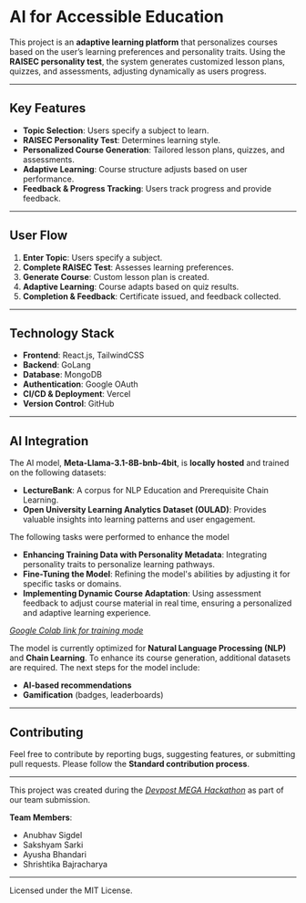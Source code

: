 # AI for Accessible Education

This project is an **adaptive learning platform** that personalizes courses based on the user’s learning preferences and personality traits. Using the **RAISEC personality test**, the system generates customized lesson plans, quizzes, and assessments, adjusting dynamically as users progress.

---

## Key Features  
- **Topic Selection**: Users specify a subject to learn.  
- **RAISEC Personality Test**: Determines learning style.  
- **Personalized Course Generation**: Tailored lesson plans, quizzes, and assessments.  
- **Adaptive Learning**: Course structure adjusts based on user performance.  
- **Feedback & Progress Tracking**: Users track progress and provide feedback.

---

## User Flow  
1. **Enter Topic**: Users specify a subject.  
2. **Complete RAISEC Test**: Assesses learning preferences.  
3. **Generate Course**: Custom lesson plan is created.  
4. **Adaptive Learning**: Course adapts based on quiz results.  
5. **Completion & Feedback**: Certificate issued, and feedback collected.

---

## Technology Stack

- **Frontend**: React.js, TailwindCSS
- **Backend**: GoLang
- **Database**: MongoDB
- **Authentication**: Google OAuth
- **CI/CD & Deployment**: Vercel
- **Version Control**: GitHub

---

## AI Integration

The AI model, **Meta-Llama-3.1-8B-bnb-4bit**, is **locally hosted** and trained on the following datasets:

- **LectureBank**: A corpus for NLP Education and Prerequisite Chain Learning.
- **Open University Learning Analytics Dataset (OULAD)**: Provides valuable insights into learning patterns and user engagement.

The following tasks were performed to enhance the model
- **Enhancing Training Data with Personality Metadata**: Integrating personality traits to personalize learning pathways.
- **Fine-Tuning the Model**: Refining the model's abilities by adjusting it for specific tasks or domains.
- **Implementing Dynamic Course Adaptation**: Using assessment feedback to adjust course material in real time, ensuring a personalized and adaptive learning experience.

*[Google Colab link for training mode](https://colab.research.google.com/drive/1dbOKwKIJGd1OANHxSr6IiORZ459Ju__5?usp=sharing)*

The model is currently optimized for **Natural Language Processing (NLP)** and **Chain Learning**. To enhance its course generation, additional datasets are required. The next steps for the model include:

- **AI-based recommendations**  
- **Gamification** (badges, leaderboards)

---

## Contributing  
Feel free to contribute by reporting bugs, suggesting features, or submitting pull requests. Please follow the **Standard contribution process**.

---

This project was created during the *[Devpost MEGA Hackathon](https://mega-hackathon-2025.devpost.com/)* as part of our team submission.  

**Team Members**:  
- Anubhav Sigdel  
- Sakshyam Sarki  
- Ayusha Bhandari  
- Shrishtika Bajracharya  

---

Licensed under the MIT License.
